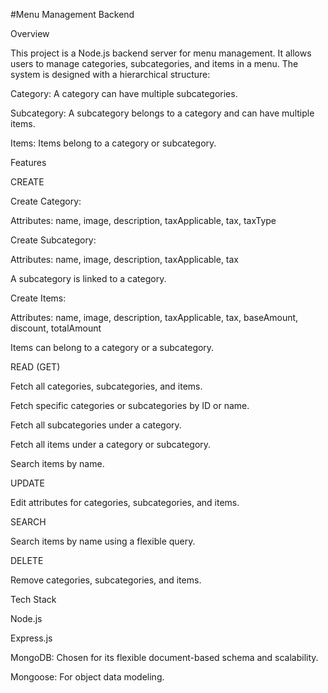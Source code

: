 #Menu Management Backend

Overview

This project is a Node.js backend server for menu management. It allows users to manage categories, subcategories, and items in a menu. The system is designed with a hierarchical structure:

Category: A category can have multiple subcategories.

Subcategory: A subcategory belongs to a category and can have multiple items.

Items: Items belong to a category or subcategory.

Features

CREATE

Create Category:

Attributes: name, image, description, taxApplicable, tax, taxType

Create Subcategory:

Attributes: name, image, description, taxApplicable, tax

A subcategory is linked to a category.

Create Items:

Attributes: name, image, description, taxApplicable, tax, baseAmount, discount, totalAmount

Items can belong to a category or a subcategory.

READ (GET)

Fetch all categories, subcategories, and items.

Fetch specific categories or subcategories by ID or name.

Fetch all subcategories under a category.

Fetch all items under a category or subcategory.

Search items by name.

UPDATE

Edit attributes for categories, subcategories, and items.

SEARCH

Search items by name using a flexible query.

DELETE

Remove categories, subcategories, and items.

Tech Stack

Node.js

Express.js

MongoDB: Chosen for its flexible document-based schema and scalability.

Mongoose: For object data modeling.
